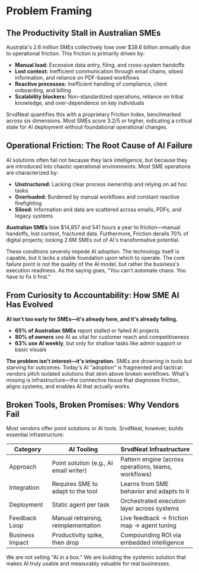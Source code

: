 # Problem Framing

## The Productivity Stall in Australian SMEs

Australia's 2.6 million SMEs collectively lose over $38.6 billion annually due to operational friction. This friction is primarily driven by:

- **Manual load:** Excessive data entry, filing, and cross-system handoffs
- **Lost context:** Inefficient communication through email chains, siloed information, and reliance on PDF-based workflows
- **Reactive processes:** Inefficient handling of compliance, client onboarding, and billing
- **Scalability blockers:** Non-standardized operations, reliance on tribal knowledge, and over-dependence on key individuals

SrvdNeat quantifies this with a proprietary Friction Index, benchmarked across six dimensions. Most SMEs score 3.2/5 or higher, indicating a critical state for AI deployment without foundational operational changes.

## Operational Friction: The Root Cause of AI Failure

AI solutions often fail not because they lack intelligence, but because they are introduced into chaotic operational environments. Most SME operations are characterized by:

- **Unstructured:** Lacking clear process ownership and relying on ad hoc tasks
- **Overloaded:** Burdened by manual workflows and constant reactive firefighting
- **Siloed:** Information and data are scattered across emails, PDFs, and legacy systems

**Australian SMEs** lose $14,857 and 541 hours a year to friction—manual handoffs, lost context, fractured data. Furthermore, Friction derails 70% of digital projects; locking 2.6M SMEs out of AI's transformative potential.

These conditions severely impede AI adoption. The technology itself is capable, but it lacks a stable foundation upon which to operate. The core failure point is not the quality of the AI model, but rather the business's execution readiness. As the saying goes, "You can't automate chaos. You have to fix it first."

## From Curiosity to Accountability: How SME AI Has Evolved

**AI isn't too early for SMEs—it's already here, and it's already failing.**

- **65% of Australian SMEs** report stalled or failed AI projects
- **80% of owners** see AI as vital for customer reach and competitiveness
- **63% use AI weekly**, but only for shallow tasks like admin support or basic visuals

**The problem isn't interest—it's integration.** SMEs are drowning in tools but starving for outcomes. Today's AI "adoption" is fragmented and tactical: vendors pitch isolated solutions that skim above broken workflows. What's missing is infrastructure—the connective tissue that diagnoses friction, aligns systems, and enables AI that actually works.

## Broken Tools, Broken Promises: Why Vendors Fail

Most vendors offer point solutions or AI tools. SrvdNeat, however, builds essential infrastructure:

| **Category** | **AI Tooling** | **SrvdNeat Infrastructure** |
|--------------|----------------|------------------------------|
| Approach | Point solution (e.g., AI email writer) | Pattern engine (across operations, teams, workflows) |
| Integration | Requires SME to adapt to the tool | Learns from SME behavior and adapts to it |
| Deployment | Static agent per task | Orchestrated execution layer across systems |
| Feedback Loop | Manual retraining, reimplementation | Live feedback → friction map → agent tuning |
| Business Impact | Productivity spike, then drop | Compounding ROI via embedded intelligence |

We are not selling "AI in a box." We are building the systemic solution that makes AI truly usable and measurably valuable for real businesses. 